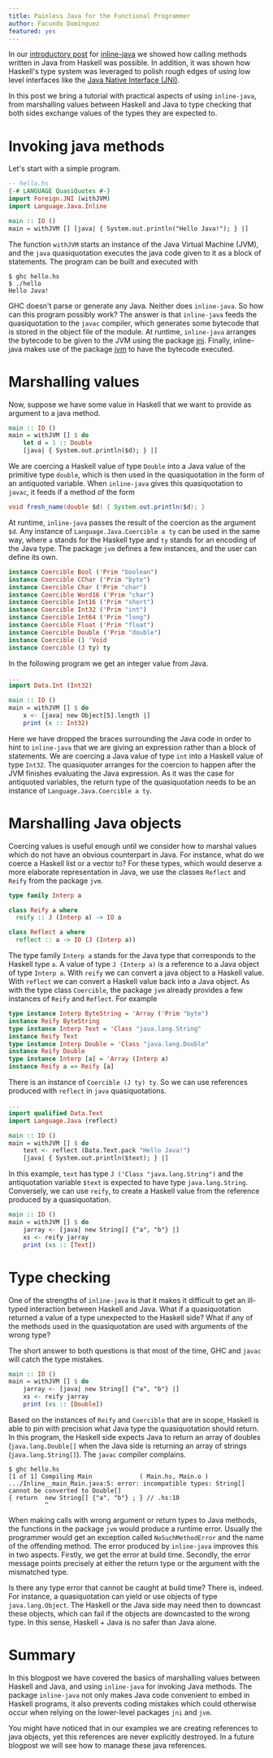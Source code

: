 ```yaml
---
title: Painless Java for the Functional Programmer
author: Facundo Domínguez
featured: yes
---
```


In our
[introductory post](http://www.tweag.io/posts/2016-10-17-inline-java.html)
for
[inline-java](https://github.com/tweag/inline-java)
we showed how calling methods written in Java from Haskell was possible.
In addition, it was shown how Haskell's type system was leveraged to
polish rough edges of using low level interfaces like the
[Java Native Interface (JNI)](https://docs.oracle.com/javase/8/docs/technotes/guides/jni/spec/jniTOC.html).

In this post we bring a tutorial with practical aspects of using
`inline-java`, from marshalling values between Haskell and Java to
type checking that both sides exchange values of the types they
are expected to.

# Invoking java methods

Let's start with a simple program.

```Haskell
-- hello.hs
{-# LANGUAGE QuasiQuotes #-}
import Foreign.JNI (withJVM)
import Language.Java.Inline

main :: IO ()
main = withJVM [] [java| { System.out.println("Hello Java!"); } |]
```

The function `withJVM` starts an instance of the Java Virtual Machine (JVM),
and the `java` quasiquotation executes the java code given to it as a block
of statements. The program can be built and executed with

```
$ ghc hello.hs
$ ./hello
Hello Java!
```

GHC doesn't parse or generate any Java. Neither does `inline-java`.
So how can this program possibly work? The answer is that `inline-java`
feeds the quasiquotation to the `javac` compiler, which generates some
bytecode that is stored in the object file of the module. At runtime,
`inline-java` arranges the bytecode to be given to the JVM using the
package [jni](https://github.com/tweag/jni).
Finally, inline-java makes use of the package
[jvm](https://github.com/tweag/jvm)
to have the bytecode executed.

# Marshalling values

Now, suppose we have some value in Haskell that we want to provide as
argument to a java method. 

```Haskell
main :: IO ()
main = withJVM [] $ do
    let d = 1 :: Double
    [java| { System.out.println($d); } |]
```

We are coercing a Haskell value of type `Double` into a Java value of
the primitive type `double`, which is then used in the quasiquotation
in the form of an antiquoted variable.
When `inline-java` gives this quasiquotation to `javac`, it feeds if a
method of the form

```Java
void fresh_name(double $d) { System.out.println($d); }
```

At runtime, `inline-java` passes the result of the coercion as
the argument `$d`. Any instance of `Language.Java.Coercible a ty` can be
used in the same way, where `a` stands for the Haskell type and `ty`
stands for an encoding of the Java type.
The package `jvm` defines a few instances, and the user can
define its own.

```Haskell
instance Coercible Bool ('Prim "boolean")
instance Coercible CChar ('Prim "byte")
instance Coercible Char ('Prim "char")
instance Coercible Word16 ('Prim "char")
instance Coercible Int16 ('Prim "short")
instance Coercible Int32 ('Prim "int")
instance Coercible Int64 ('Prim "long")
instance Coercible Float ('Prim "float")
instance Coercible Double ('Prim "double")
instance Coercible () 'Void
instance Coercible (J ty) ty
```

In the following program we get an integer value from Java.

```Haskell
...
import Data.Int (Int32)

main :: IO ()
main = withJVM [] $ do
    x <- [java| new Object[5].length |]
    print (x :: Int32)
```

Here we have dropped the braces surrounding the Java code in order to
hint to `inline-java` that we are giving an expression rather than a
block of statements.
We are coercing a Java value of type `int` into a Haskell
value of type `Int32`. The quasiquoter arranges for the coercion to
happen after the JVM finishes evaluating the Java expression.
As it was the case for antiquoted variables, the
return type of the quasiquotation needs to be an instance of 
`Language.Java.Coercible a ty`.

# Marshalling Java objects

Coercing values is useful enough until we consider how to marshal values
which do not have an obvious counterpart in Java. For instance, what do
we coerce a Haskell list or a vector to?
For these types, which would deserve a more elaborate representation in
Java, we use the classes `Reflect` and `Reify` from the package `jvm`.

```Haskell
type family Interp a

class Reify a where
  reify :: J (Interp a) -> IO a

class Reflect a where
  reflect :: a -> IO (J (Interp a))
```

The type family `Interp a` stands for the Java type that
corresponds to the Haskell type `a`. A value of type `J (Interp a)`
is a reference to a Java object of type `Interp a`.
With `reify` we can convert a java object to a Haskell value.
With `reflect` we can convert a Haskell value back into a Java object.
As with the type class `Coercible`, the package `jvm` already provides a
few instances of `Reify` and `Reflect`. For example

```Haskell
type instance Interp ByteString = 'Array ('Prim "byte")
instance Reify ByteString
type instance Interp Text = 'Class "java.lang.String"
instance Reify Text
type instance Interp Double = 'Class "java.lang.Double"
instance Reify Double
type instance Interp [a] = 'Array (Interp a)
instance Reify a => Reify [a]
```

There is an instance of `Coercible (J ty) ty`. So we can use
references produced with `reflect` in `java` quasiquotations.

```Haskell
...
import qualified Data.Text
import Language.Java (reflect)

main :: IO ()
main = withJVM [] $ do
    text <- reflect (Data.Text.pack "Hello Java!")
    [java| { System.out.println($text); } |]
```

In this example, `text` has type `J ('Class "java.lang.String")` and
the antiquotation variable `$text` is expected to have type
`java.lang.String`.
Conversely, we can use `reify`, to create a Haskell value from the
reference produced by a quasiquotation.

```Haskell
main :: IO ()
main = withJVM [] $ do
    jarray <- [java| new String[] {"a", "b"} |]
    xs <- reify jarray
    print (xs :: [Text])
```

# Type checking

One of the strengths of `inline-java` is that it makes it difficult to
get an ill-typed interaction between Haskell and Java. What if a
quasiquotation returned a value of a type unexpected to the Haskell
side? What if any of the methods used in the quasiquotation are used
with arguments of the wrong type?

The short answer to both questions is that most of the time, GHC and
`javac` will catch the type mistakes.

```Haskell
main :: IO ()
main = withJVM [] $ do
    jarray <- [java| new String[] {"a", "b"} |]
    xs <- reify jarray
    print (xs :: [Double])
```

Based on the instances of `Reify` and `Coercible` that are in scope,
Haskell is able to pin with precision what Java type the quasiquotation
should return. In this program, the Haskell side expects Java to return
an array of doubles (`java.lang.Double[]` when the Java side is
returning an array of strings (`java.lang.String[]`). The `javac`
compiler complains.

```
$ ghc hello.hs
[1 of 1] Compiling Main             ( Main.hs, Main.o )
.../Inline__main_Main.java:5: error: incompatible types: String[] cannot be converted to Double[]
{ return  new String[] {"a", "b"} ; } // .hs:10
          ^
```

When making calls with wrong argument or return types to Java methods,
the functions in the package `jvm` would produce a runtime error.
Usually the programmer would get an exception called `NoSuchMethodError`
and the name of the offending method. The error produced by
`inline-java` improves this in two aspects. Firstly, we get the error at
build time. Secondly, the error message points precisely at either the
return type or the argument with the mismatched type. 

Is there any type error that cannot be caught at build time? There is,
indeed. For instance, a quasiquotation can yield or use objects of type
`java.lang.Object`. The Haskell or the Java side may need then to
downcast these objects, which can fail if the objects are downcasted to
the wrong type. In this sense, Haskell + Java is no safer than Java
alone.

# Summary

In this blogpost we have covered the basics of marshalling values
between Haskell and Java, and using `inline-java` for invoking Java
methods.
The package `inline-java` not only makes Java code convenient to embed
in Haskell programs, it also prevents coding mistakes which could
otherwise occur when relying on the lower-level packages `jni` and
`jvm`.

You might have noticed that in our examples we are creating references
to java objects, yet this references are never explicitly destroyed.
In a future blogpost we will see how to manage these java references.
